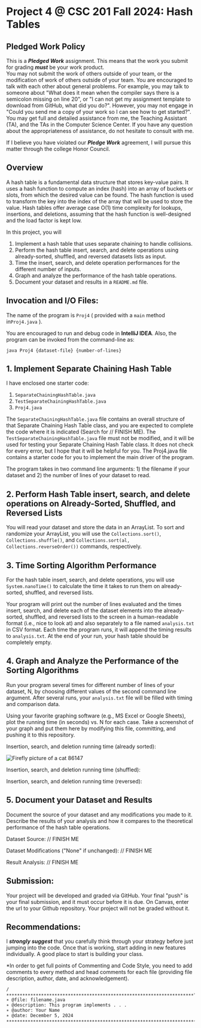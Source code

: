 # Project 4 @ CSC 201 Fall 2024: Hash Tables

## Pledged Work Policy

This is a ___Pledged Work___ assignment. This means that the work you submit for grading ___must___ be your work
product.  
You may not submit the work of others outside of your team, or the modification of work of others outside of your team.
You are encouraged to talk with each other about general problems. For example, you may talk to someone about "What does
it mean when the compiler says there is a semicolon missing on line 20", or "I can not get my assignment template to
download from GitHub, what did you do?". However, you may not engage in "Could you send me a copy of your work so I can
see how to get started?". You may get full and detailed assistance from me, the Teaching Assistant (TA), and the TAs in
the Computer Science Center. If you have any question about the appropriateness of assistance, do not hesitate to
consult with me.

If I believe you have violated our ___Pledge Work___ agreement, I will pursue this matter through the college Honor
Council.

## Overview

A hash table is a fundamental data structure that stores key-value pairs. It uses a hash function to compute an index
(hash) into an array of buckets or slots, from which the desired value can be found. The hash function is used to
transform the key into the index of the array that will be used to store the value. Hash tables offer average case
O(1) time complexity for lookups, insertions, and deletions, assuming that the hash function is well-designed and the
load factor is kept low.

In this project, you will

1. Implement a hash table that uses separate chaining to handle collisions.
2. Perform the hash table insert, search, and delete operations using already-sorted, shuffled, and reversed datasets
   lists as input.
3. Time the insert, search, and delete operation performances for the different number of inputs.
4. Graph and analyze the performance of the hash table operations.
5. Document your dataset and results in a `README.md` file.

## Invocation and I/O Files:

The name of the program is `Proj4` ( provided with a `main` method in`Proj4.java` ).

You are encouraged to run and debug code in __IntelliJ IDEA__. Also, the program can be invoked from the command-line
as:

```shell
java Proj4 {dataset-file} {number-of-lines}
```

## 1. **Implement Separate Chaining Hash Table**

I have enclosed one starter code:

1. `SeparateChainingHashTable.java`
2. `TestSeparateChainingHashTable.java`
3. `Proj4.java`

The `SeparateChainingHashTable.java` file contains an overall structure of that Separate Chaining Hash Table class, and
you are expected to complete the code where it is indicated (Search for // FINISH ME). The
`TestSeparateChainingHashTable.java` file must not be modified, and it will be used for testing your Separate Chaining
Hash Table class. It does not check for every error, but I hope that it will be helpful for you. The Proj4.java file
contains a starter code for you to implement the main driver of the program.

The program takes in two command line arguments: 1) the filename if your dataset and 2) the number of lines of your
dataset to read.

## 2. **Perform Hash Table insert, search, and delete operations on Already-Sorted, Shuffled, and Reversed Lists**

You will read your dataset and store the data in an ArrayList. To sort and randomize your ArrayList, you will use the
`Collections.sort()`, `Collections.shuffle()`, and `Collections.sort(al, Collections.reverseOrder())` commands,
respectively.

## 3. **Time Sorting Algorithm Performance**

For the hash table insert, search, and delete operations, you will use `System.nanoTime()` to calculate
the time it takes to run them on already-sorted, shuffled, and reversed lists.

Your program will print out the number of lines evaluated and the times insert, search, and delete each of the dataset
elements into the already-sorted, shuffled, and reversed lists to the screen in a human-readable format (i.e., nice to
look at) and also separately to a file named `analysis.txt` in CSV format. Each time the program runs, it will append
the timing results to `analysis.txt`. At the end of your run, your hash table should be completely empty.

## 4. **Graph and Analyze the Performance of the Sorting Algorithms**

Run your program several times for different number of lines of your dataset, N, by choosing different values of the
second command line argument. After several runs, your `analysis.txt` file will be filled with timing and comparison
data.

Using your favorite graphing software (e.g., MS Excel or Google Sheets), plot the running time (in seconds) vs. N for
each case. Take a screenshot of your graph and put them here by modifying this file, committing, and pushing
it to this repository.

Insertion, search, and deletion running time (already sorted):

![Firefly picture of a cat 86147](https://github.com/user-attachments/assets/8b2d008e-3011-4979-97b8-fa2e9886a01a)

Insertion, search, and deletion running time (shuffled):

Insertion, search, and deletion running time (reversed):

## 5. **Document your Dataset and Results**

Document the source of your dataset and any modifications you made to it. Describe the results of your analysis and
how it compares to the theoretical performance of the hash table operations.

Dataset Source: // FINISH ME

Dataset Modifications ("None" if unchanged): // FINISH ME

Result Analysis: // FINISH ME

## Submission:

Your project will be developed and graded via GitHub. Your final "push" is your final submission, and it must occur
before it is due. On Canvas, enter the url to your Github repository. Your project will not be graded without it.

## Recommendations:

I ___strongly suggest___ that you carefully think through your strategy before just jumping into the code. Once that
is working, start adding in new features individually. A good place to start is building your class.

*In order to get full points of Commenting and Code Style, you need to add comments to every method and head comments
for each file (providing file description, author, date, and acknowledgement).

```
/∗∗∗∗∗∗∗∗∗∗∗∗∗∗∗∗∗∗∗∗∗∗∗∗∗∗∗∗∗∗∗∗∗∗∗∗∗∗∗∗∗∗∗∗∗∗∗∗∗∗∗∗∗∗∗∗∗∗∗∗∗∗∗∗∗∗∗∗∗∗*
∗ @file: filename.java
∗ @description: This program implements . . .
∗ @author: Your Name
∗ @date: December 5, 2024
∗∗∗∗∗∗∗∗∗∗∗∗∗∗∗∗∗∗∗∗∗∗∗∗∗∗∗∗∗∗∗∗∗∗∗∗∗∗∗∗∗∗∗∗∗∗∗∗∗∗∗∗∗∗∗∗∗∗∗∗∗∗∗∗∗∗∗∗∗∗∗/
```
